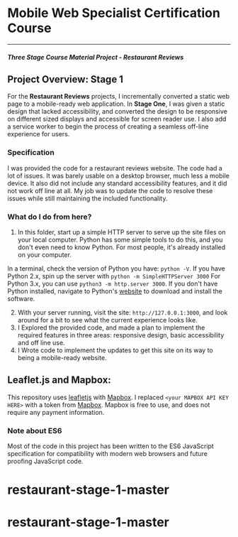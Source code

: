 # Mobile Web Specialist Certification Course
---
#### _Three Stage Course Material Project - Restaurant Reviews_

## Project Overview: Stage 1

For the **Restaurant Reviews** projects, I incrementally converted a static web page to a mobile-ready web application. In **Stage One**, I was given a static design that lacked accessibility, and converted the design to be responsive on different sized displays and accessible for screen reader use. I also add a service worker to begin the process of creating a seamless off-line experience for users.

### Specification

I was provided the code for a restaurant reviews website. The code had a lot of issues. It was barely usable on a desktop browser, much less a mobile device. It also did not include any standard accessibility features, and it did not work off line at all. My job was to update the code to resolve these issues while still maintaining the included functionality.

### What do I do from here?

1. In this folder, start up a simple HTTP server to serve up the site files on your local computer. Python has some simple tools to do this, and you don't even need to know Python. For most people, it's already installed on your computer.

In a terminal, check the version of Python you have: `python -V`. If you have Python 2.x, spin up the server with `python -m SimpleHTTPServer 3000` For Python 3.x, you can use `python3 -m http.server 3000`. If you don't have Python installed, navigate to Python's [website](https://www.python.org/) to download and install the software.

2. With your server running, visit the site: `http://127.0.0.1:3000`, and look around for a bit to see what the current experience looks like.
3. I Explored the provided code, and made a plan to implement the required features in three areas: responsive design, basic accessibility and off line use.
4. I Wrote code to implement the updates to get this site on its way to being a mobile-ready website.

## Leaflet.js and Mapbox:

This repository uses [leafletjs](https://leafletjs.com/) with [Mapbox](https://www.mapbox.com/). I replaced `<your MAPBOX API KEY HERE>` with a token from [Mapbox](https://www.mapbox.com/). Mapbox is free to use, and does not require any payment information.

### Note about ES6

Most of the code in this project has been written to the ES6 JavaScript specification for compatibility with modern web browsers and future proofing JavaScript code.



# restaurant-stage-1-master
# restaurant-stage-1-master
